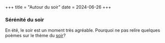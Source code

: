+++
title = "Autour du soir"
date = 2024-06-26
+++
### Sérénité du soir

En été, le soir est un moment très agréable. Pourquoi ne pas relire quelques poèmes sur le thème du [soir](/search?search-by=soir)?